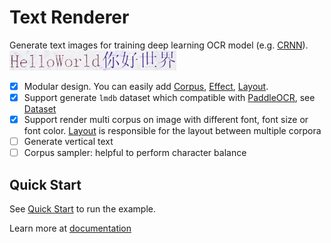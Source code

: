 # Text Renderer
Generate text images for training deep learning OCR model (e.g. [CRNN](https://github.com/bgshih/crnn)). ![example](./image/example.gif)

- [x] Modular design. You can easily add [Corpus](https://oh-my-ocr.github.io/text_renderer/corpus/index.html), [Effect](https://oh-my-ocr.github.io/text_renderer/effect/index.html), [Layout](https://oh-my-ocr.github.io/text_renderer/layout/index.html).
- [x] Support generate `lmdb` dataset which compatible with [PaddleOCR](https://github.com/PaddlePaddle/PaddleOCR), see [Dataset](https://oh-my-ocr.github.io/text_renderer/dataset.html)
- [x] Support render multi corpus on image with different font, font size or font color. [Layout](https://oh-my-ocr.github.io/text_renderer/layout/index.html) is responsible for the layout between multiple corpora
- [ ] Generate vertical text
- [ ] Corpus sampler: helpful to perform character balance

## Quick Start

See [Quick Start](https://oh-my-ocr.github.io/text_renderer/note/quick_start.html) to run the example.

Learn more at [documentation](https://oh-my-ocr.github.io/text_renderer/index.html)



